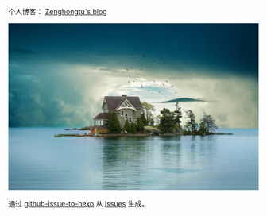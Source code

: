 个人博客： [Zenghongtu's blog](https://blog.jasonzeng.dev)


![avolon](./myavolon.jpg)

通过 [github-issue-to-hexo](https://github.com/zenghongtu/github-issue-to-hexo) 从 [Issues](https://github.com/zenghongtu/blog/issues) 生成。

